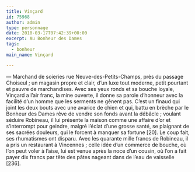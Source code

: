```yaml
---
title: Vinçard
id: 75968
author: admin
type: personnage
date: 2010-03-17T07:42:39+00:00
excerpt: Au Bonheur des Dames
tags:
  - bonheur
main_name: Vinçard

---
```

— Marchand de soieries rue Neuve-des-Petits-Champs, près du passage Choiseul ; un magasin propre et clair, d&rsquo;un luxe tout moderne, petit pourtant et pauvre de marchandises. Avec ses yeux ronds et sa bouche loyale, Vinçard a l&rsquo;air franc, la mine ouverte, il donne sa parole d&rsquo;honneur avec la facilité d&rsquo;un homme que les serments ne gênent pas. C&rsquo;est un finaud qui joint les deux bouts avec une avarice de chien et qui, battu en brèche par le Bonheur des Dames rêve de vendre son fonds avant la débâcle ; voulant séduire Robineau, il lui présente la maison comme une affaire d&rsquo;or et s&rsquo;interrompt pour geindre, malgré l&rsquo;éclat d&rsquo;une grosse santé, se plaignant de ses sacrées douleurs, qui le forcent à manquer sa fortune [20]. Le coup fait, ses rhumatismes ont disparu. Avec les quarante mille francs de Robineau, il a pris un restaurant à Vincennes ; celle idée d&rsquo;un commerce de bouche, où l&rsquo;on peut voler à l&rsquo;aise, lui est venue après la noce d&rsquo;un cousin, où l&rsquo;on a fait payer dix francs par tête des pâtes nageant dans de l&rsquo;eau de vaisselle [236]. 